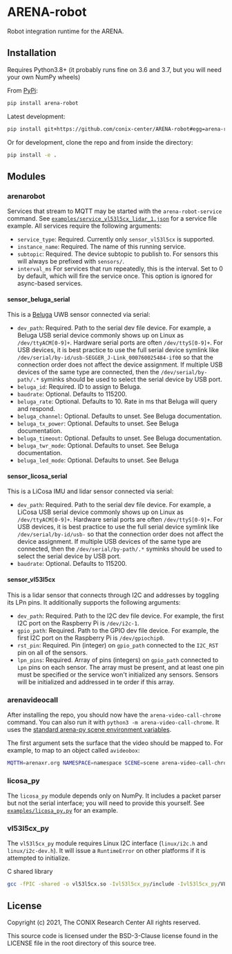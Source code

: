 ARENA-robot
===========
Robot integration runtime for the ARENA.

## Installation
Requires Python3.8+ (it probably runs fine on 3.6 and 3.7, but you will need your own NumPy wheels)

From [PyPi](https://pypi.org/project/arena-robot/):
```bash
pip install arena-robot
```

Latest development:
```bash
pip install git+https://github.com/conix-center/ARENA-robot#egg=arena-robot
```

Or for development, clone the repo and from inside the directory:
```bash
pip install -e .
```

## Modules

### arenarobot

Services that stream to MQTT may be started with the `arena-robot-service` command. See [`examples/service_vl53l5cx_lidar_1.json`](./examples/service_vl53l5cx_lidar_1.json) for a service file example. All services require the following arguments:

 - `service_type`: Required. Currently only `sensor_vl53l5cx` is supported.
 - `instance_name`: Required. The name of this running service.
 - `subtopic`: Required. The device subtopic to publish to. For sensors this will always be prefixed with `sensors/`.
 - `interval_ms` For services that run repeatedly, this is the interval. Set to 0 by default, which will fire the service once. This option is ignored for async-based services.

#### sensor_beluga_serial
This is a [Beluga](https://github.com/WiseLabCMU/Beluga) UWB sensor connected via serial:

 - `dev_path`: Required. Path to the serial dev file device. For example, a Beluga USB serial device commonly shows up on Linux as `/dev/ttyACM[0-9]+`. Hardware serial ports are often `/dev/ttyS[0-9]+`. For USB devices, it is best practice to use the full serial device symlink like `/dev/serial/by-id/usb-SEGGER_J-Link_000760025484-if00` so that the connection order does not affect the device assignment. If multiple USB devices of the same type are connected, then the `/dev/serial/by-path/.*` syminks should be used to select the serial device by USB port.
 - `beluga_id`: Required. ID to assign to Beluga.
 - `baudrate`: Optional. Defaults to 115200.
 - `beluga_rate`: Optional. Defaults to 10. Rate in ms that Beluga will query and respond.
 - `beluga_channel`: Optional. Defaults to unset. See Beluga documentation.
 - `beluga_tx_power`: Optional. Defaults to unset. See Beluga documentation.
 - `beluga_timeout`: Optional. Defaults to unset. See Beluga documentation.
 - `beluga_twr_mode`: Optional. Defaults to unset. See Beluga documentation.
 - `beluga_led_mode`: Optional. Defaults to unset. See Beluga 

#### sensor_licosa_serial
This is a LiCosa IMU and lidar sensor connected via serial:

 - `dev_path`: Required. Path to the serial dev file device. For example, a LiCosa USB serial device commonly shows up on Linux as `/dev/ttyACM[0-9]+`. Hardware serial ports are often `/dev/ttyS[0-9]+`. For USB devices, it is best practice to use the full serial device symlink like `/dev/serial/by-id/usb-` so that the connection order does not affect the device assignment. If multiple USB devices of the same type are connected, then the `/dev/serial/by-path/.*` syminks should be used to select the serial device by USB port.
 - `baudrate`: Optional. Defaults to 115200.

#### sensor_vl53l5cx
This is a lidar sensor that connects through I2C and addresses by toggling its LPn pins. It additionally supports the following arguments:

 - `dev_path`: Required. Path to the I2C dev file device. For example, the first I2C port on the Raspberry Pi is `/dev/i2c-1`.
 - `gpio_path`: Required. Path to the GPIO dev file device. For example, the first I2C port on the Raspberry Pi is `/dev/gpiochip0`.
 - `rst_pin`: Required. Pin (integer) on `gpio_path` connected to the `I2C_RST` pin on all of the sensors.
 - `lpn_pins`: Required. Array of pins (integers) on `gpio_path` connected to `Lpn` pins on each sensor. The array must be present, and at least one pin must be specified or the service won't initialized any sensors. Sensors will be initialized and addressed in te order if this array.

### arenavideocall

After installing the repo, you should now have the `arena-video-call-chrome` command. You can also run it with `python3 -m arena-video-call-chrome`. It uses the [standard arena-py scene environment variables](https://arena.conix.io/content/python/#running-from-the-command-line).

The first argument sets the surface that the video should be mapped to. For example, to map to an object called `avideobox`:
```bash
MQTTH=arenaxr.org NAMESPACE=namespace SCENE=scene arena-video-call-chrome avideobox
```

### licosa_py

The `licosa_py` module depends only on NumPy. It includes a packet parser but not the serial interface; you will need to provide this yourself. See [`examples/licosa_py.py`](./examples/licosa_py.py) for an example.

### vl53l5cx_py

The `vl53l5cx_py` module requires Linux I2C interface (`linux/i2c.h` and `linux/i2c-dev.h`). It will issue a `RuntimeError` on other platforms if it is attempted to initialize. 

C shared library
```bash
gcc -fPIC -shared -o vl53l5cx.so -Ivl53l5cx_py/include -Ivl53l5cx_py/VL53L5CX_Linux_driver_1.1.2/user/platform -Ivl53l5cx_py/VL53L5CX_Linux_driver_1.1.2/user/uld-driver/inc vl53l5cx_py/src/*.c vl53l5cx_py/VL53L5CX_Linux_driver_1.1.2/user/platform/*.c vl53l5cx_py/VL53L5CX_Linux_driver_1.1.2/user/uld-driver/src/*.c -l
```

## License

Copyright (c) 2021, The CONIX Research Center
All rights reserved.

This source code is licensed under the BSD-3-Clause license found in the
LICENSE file in the root directory of this source tree.
